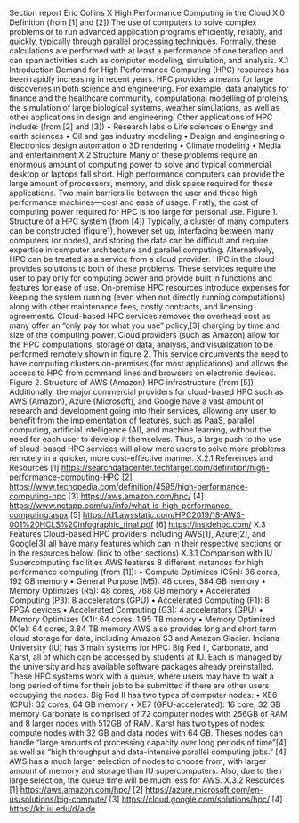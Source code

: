 Section report
Eric Collins
X High Performance Computing in the Cloud
X.0 Definition (from [1] and [2])
The use of computers to solve complex problems or to run advanced application programs efficiently, reliably, and quickly, typically through parallel processing techniques. Formally, these calculations are performed with at least a performance of one teraflop and can span activities such as computer modeling, simulation, and analysis.
X.1 Introduction
Demand for High Performance Computing (HPC) resources has been rapidly increasing in recent years. HPC provides a means for large discoveries in both science and engineering. For example, data analytics for finance and the healthcare community, computational modelling of proteins, the simulation of large biological systems, weather simulations, as well as other applications in design and engineering.
Other applications of HPC include: (from [2] and [3])
• Research labs
o Life sciences
o Energy and earth sciences
• Oil and gas industry modeling
• Design and engineering
o Electronics design automation
o 3D rendering
• Climate modeling
• Media and entertainment
X.2 Structure
Many of these problems require an enormous amount of computing power to solve and typical commercial desktop or laptops fall short. High performance computers can provide the large amount of processors, memory, and disk space required for these applications. Two main barriers lie between the user and these high performance machines—cost and ease of usage. Firstly, the cost of computing power required for HPC is too large for personal use.
Figure 1. Structure of a HPC system (from [4])
Typically, a cluster of many computers can be constructed (figure1), however set up, interfacing between many computers (or nodes), and storing the data can be difficult and require expertise in computer architecture and parallel computing. Alternatively, HPC can be treated as a service from a cloud provider. HPC in the cloud provides solutions to both of these problems. These services require the user to pay only for computing power and provide built in functions and features for ease of use. On-premise HPC resources introduce expenses for keeping the system running (even when not directly running computations) along with other
maintenance fees, costly contracts, and licensing agreements. Cloud-based HPC services removes the overhead cost as many offer an “only pay for what you use” policy,[3] charging by time and size of the computing power.
Cloud providers (such as Amazon) allow for the HPC computations, storage of data, analysis, and visualization to be performed remotely shown in figure 2. This service circumvents the need to have computing clusters on-premises (for most applications) and allows the access to HPC from command lines and browsers on electronic devices.
Figure 2. Structure of AWS (Amazon) HPC infrastructure (from [5])
Additionally, the major commercial providers for cloud-based HPC such as AWS (Amazon), Azure (Microsoft), and Google have a vast amount of research and development going into their services, allowing any user to benefit from the implementation of features, such as PaaS, parallel computing, artificial intelligence (AI), and machine learning, without the need for each user to develop it themselves. Thus, a large push to the use of cloud-based HPC services will allow more users to solve more problems remotely in a quicker, more cost-effective manner.
X.2.1 References and Resources
[1] https://searchdatacenter.techtarget.com/definition/high-performance-computing-HPC
[2] https://www.techopedia.com/definition/4595/high-performance-computing-hpc
[3] https://aws.amazon.com/hpc/
[4] https://www.netapp.com/us/info/what-is-high-performance-computing.aspx
[5] https://d1.awsstatic.com/HPC2019/18-AWS-001%20HCLS%20Infographic_final.pdf
[6] https://insidehpc.com/
X.3 Features
Cloud-based HPC providers including AWS[1], Azure[2], and Google[3] all have many features which can in their respective sections or in the resources below. (link to other sections)
X.3.1 Comparison with IU Supercomputing facilities
AWS features 8 different instances for high performance computing (from [1]):
• Compute Optimizes (C5n): 36 cores, 192 GB memory
• General Purpose (M5): 48 cores, 384 GB memory
• Memory Optimizes (R5): 48 cores, 768 GB memory
• Accelerated Computing (P3): 8 accelerators (GPU)
• Accelerated Computing (F1): 8 FPGA devices
• Accelerated Computing (G3): 4 accelerators (GPU)
• Memory Optimizes (X1): 64 cores, 1.95 TB memory
• Memory Optimized (X1e): 64 cores, 3.84 TB memory
AWS also provides long and short term cloud storage for data, including Amazon S3 and Amazon Glacier.
Indiana University (IU) has 3 main systems for HPC: Big Red II, Carbonate, and Karst, all of which can be accessed by students at IU. Each is managed by the university and has available software packages already preinstalled. These HPC systems work with a queue, where users may have to wait a long period of time for their job to be submitted if there are other users occupying the nodes.
Big Red II has two types of computer nodes:
• XE6 (CPU): 32 cores, 64 GB memory
• XE7 (GPU-accelerated): 16 core, 32 GB memory
Carbonate is comprised of 72 computer nodes with 256GB of RAM and 8 larger nodes with 512GB of RAM.
Karst has two types of nodes: compute nodes with 32 GB and data nodes with 64 GB. Theses nodes can handle “large amounts of processing capacity over long periods of time”[4] as well as “high throughput and data-intensive parallel computing jobs.” [4]
AWS has a much larger selection of nodes to choose from, with larger amount of memory and storage than IU supercomputers. Also, due to their large selection, the queue time will be much less for AWS.
X.3.2 Resources
[1] https://aws.amazon.com/hpc/
[2] https://azure.microsoft.com/en-us/solutions/big-compute/
[3] https://cloud.google.com/solutions/hpc/
[4] https://kb.iu.edu/d/alde
